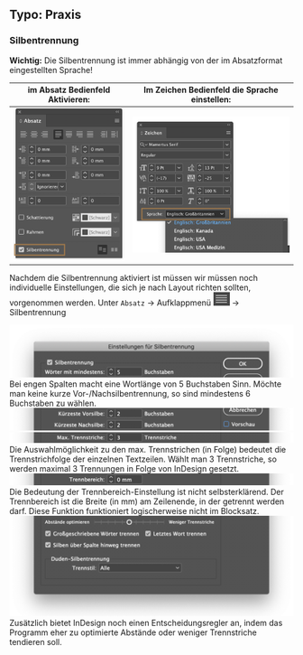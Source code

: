 ## Typo: Praxis

### Silbentrennung

**Wichtig:** Die Silbentrennung ist immer abhängig von der im Absatzformat eingestellten Sprache!

im Absatz Bedienfeld Aktivieren: | Im Zeichen Bedienfeld die Sprache einstellen:
---|---
![](bilder/silbentrennung-1.png) | ![](bilder/silbentrennung-2.png)

Nachdem die Silbentrennung aktiviert ist müssen wir müssen noch individuelle Einstellungen, die sich je nach Layout richten sollten, vorgenommen werden. Unter `Absatz` → Aufklappmenü ![](bilder/mehr-button.png) → Silbentrennung 

![](bilder/silbetrennung_s1.png)
Bei engen Spalten macht eine Wortlänge von 5 Buchstaben Sinn. Möchte man keine kurze Vor-/Nachsilbentrennung, so sind mindestens 6 Buchstaben zu wählen.
![](bilder/silbetrennung_s2.png)
![](bilder/silbetrennung_s3.png)
Die Auswahlmöglichkeit zu den max. Trennstrichen (in Folge) bedeutet die Trennstrichfolge der einzelnen Textzeilen. Wählt man 3 Trennstriche, so werden maximal 3 Trennungen in Folge von InDesign gesetzt.
![](bilder/silbetrennung_s4.png)
Die Bedeutung der Trennbereich-Einstellung ist nicht selbsterklärend. Der Trennbereich ist die Breite (in mm) am Zeilenende, in der getrennt werden darf. Diese Funktion funktioniert logischerweise nicht im Blocksatz.
![](bilder/silbetrennung_s5.png)
Zusätzlich bietet InDesign noch einen Entscheidungsregler an, indem das Programm eher zu optimierte Abstände oder weniger Trennstriche tendieren soll.
